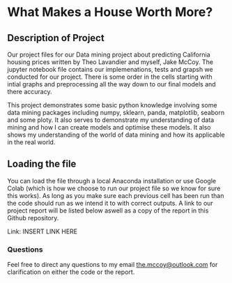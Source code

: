 # What Makes a House Worth More?  
## Description of Project  
Our project files for our Data mining project about predicting California housing prices written by Theo Lavandier and myself, Jake McCoy. The jupyter notebook file contains our implemenations, tests and grapsh we conducted for our project. There is some order in the cells starting with intial graphs and preprocessing all the way down to our final models and there accuracy.  

This project demonstrates some basic python knowledge involving some data mining packages including numpy, sklearn, panda, matplotlib, seaborn and some ploty. It also serves to demonstrate my understanding of data mining and how I can create models and optimise these models. It also shows my understanding of the world of data mining and how its applicable in the real world.  

## Loading the file  
You can load the file through a local Anaconda installation or use Google Colab (which is how we choose to run our project file so we know for sure this works). As long as you make sure each previous cell has been run than the code should run as we intend it to with correct outputs. A link to our project report will be listed below aswell as a copy of the report in this Github repository.  

Link: INSERT LINK HERE

### Questions
Feel free to direct any questions to my email the.mccoy@outlook.com for clarification on either the code or the report.
